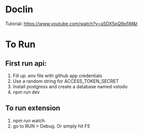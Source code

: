 # Doclin

Tutorial: https://www.youtube.com/watch?v=a5DX5pQ9p5M&t

# To Run

## First run api:

1. Fill up .env file with github app credentials
2. Use a random string for ACCESS_TOKEN_SECRET
3. Install postgress and create a database named vstodo
4. npm run dev

## To run extension 

1. npm run watch
2. go to RUN > Debug. Or simply hit F5

